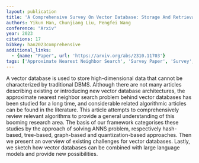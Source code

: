 ```yaml
---
layout: publication
title: 'A Comprehensive Survey On Vector Database: Storage And Retrieval Technique, Challenge'
authors: Yikun Han, Chunjiang Liu, Pengfei Wang
conference: "Arxiv"
year: 2023
citations: 17
bibkey: han2023comprehensive
additional_links:
  - {name: "Paper", url: 'https://arxiv.org/abs/2310.11703'}
tags: ['Approximate Nearest Neighbor Search', 'Survey Paper', 'Survey', 'Quantization and Compression', 'ANN Search', 'Tools and Libraries', 'Quantization']
---
```

A vector database is used to store high-dimensional data that cannot be
characterized by traditional DBMS. Although there are not many articles
describing existing or introducing new vector database architectures, the
approximate nearest neighbor search problem behind vector databases has been
studied for a long time, and considerable related algorithmic articles can be
found in the literature. This article attempts to comprehensively review
relevant algorithms to provide a general understanding of this booming research
area. The basis of our framework categorises these studies by the approach of
solving ANNS problem, respectively hash-based, tree-based, graph-based and
quantization-based approaches. Then we present an overview of existing
challenges for vector databases. Lastly, we sketch how vector databases can be
combined with large language models and provide new possibilities.
